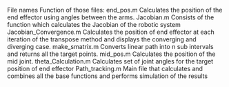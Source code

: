 

File names	                Function of those files:
end_pos.m	                Calculates the position of the end effector using angles between the arms.
Jacobian.m	                Consists of the function which calculates the Jacobian of the robotic system
Jacobian_Convergence.m	    Calculates the position of end effector at each iteration of the transpose method and displays the converging and diverging case.
make_smatrix.m	          Converts linear path into n sub intervals and returns all the target points.
mid_pos.m                   Calculates the position of the mid joint.
theta_Calculation.m	    Calculates set of joint angles for the target position of end effector
Path_tracking.m 	          Main file that calculates and combines all the base functions and performs simulation of the results




